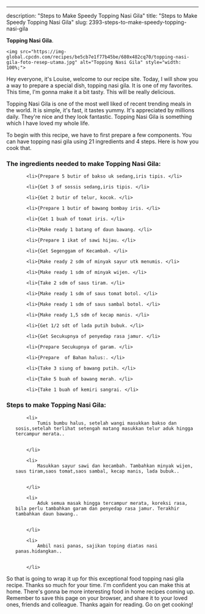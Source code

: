 ---
description: "Steps to Make Speedy Topping Nasi Gila"
title: "Steps to Make Speedy Topping Nasi Gila"
slug: 2393-steps-to-make-speedy-topping-nasi-gila

<p>
	<strong>Topping Nasi Gila</strong>. 
	
</p>
<p>
	
	<img src="https://img-global.cpcdn.com/recipes/be5cb7e1f77b45be/680x482cq70/topping-nasi-gila-foto-resep-utama.jpg" alt="Topping Nasi Gila" style="width: 100%;">
	
	
</p>
<p>
	Hey everyone, it's Louise, welcome to our recipe site. Today, I will show you a way to prepare a special dish, topping nasi gila. It is one of my favorites. This time, I'm gonna make it a bit tasty. This will be really delicious.
</p>
	
<p>
	
</p>
<p>
	Topping Nasi Gila is one of the most well liked of recent trending meals in the world. It is simple, it's fast, it tastes yummy. It's appreciated by millions daily. They're nice and they look fantastic. Topping Nasi Gila is something which I have loved my whole life.
</p>

<p>
To begin with this recipe, we have to first prepare a few components. You can have topping nasi gila using 21 ingredients and 4 steps. Here is how you cook that.
</p>

<h3>The ingredients needed to make Topping Nasi Gila:</h3>

<ol>
	
		<li>{Prepare 5 butir of bakso uk sedang,iris tipis. </li>
	
		<li>{Get 3 of sossis sedang,iris tipis. </li>
	
		<li>{Get 2 butir of telur, kocok. </li>
	
		<li>{Prepare 1 butir of bawang bombay iris. </li>
	
		<li>{Get 1 buah of tomat iris. </li>
	
		<li>{Make ready 1 batang of daun bawang. </li>
	
		<li>{Prepare 1 ikat of sawi hijau. </li>
	
		<li>{Get Segenggam of Kecambah. </li>
	
		<li>{Make ready 2 sdm of minyak sayur utk menumis. </li>
	
		<li>{Make ready 1 sdm of minyak wijen. </li>
	
		<li>{Take 2 sdm of saus tiram. </li>
	
		<li>{Make ready 1 sdm of saus tomat botol. </li>
	
		<li>{Make ready 1 sdm of saus sambal botol. </li>
	
		<li>{Make ready 1,5 sdm of kecap manis. </li>
	
		<li>{Get 1/2 sdt of lada putih bubuk. </li>
	
		<li>{Get Secukupnya of penyedap rasa jamur. </li>
	
		<li>{Prepare Secukupnya of garam. </li>
	
		<li>{Prepare  of Bahan halus:. </li>
	
		<li>{Take 3 siung of bawang putih. </li>
	
		<li>{Take 5 buah of bawang merah. </li>
	
		<li>{Take 1 buah of kemiri sangrai. </li>
	
</ol>
<p>
	
</p>

<h3>Steps to make Topping Nasi Gila:</h3>

<ol>
	
		<li>
			Tumis bumbu halus, setelah wangi masukkan bakso dan sosis,setelah terlihat setengah matang masukkan telur aduk hingga tercampur merata..
			
			
		</li>
	
		<li>
			Masukkan sayur sawi dan kecambah. Tambahkan minyak wijen, saus tiram,saos tomat,saos sambal, kecap manis, lada bubuk..
			
			
		</li>
	
		<li>
			Aduk semua masak hingga tercampur merata, koreksi rasa, bila perlu tambahkan garam dan penyedap rasa jamur. Terakhir tambahkan daun bawang..
			
			
		</li>
	
		<li>
			Ambil nasi panas, sajikan toping diatas nasi panas.hidangkan..
			
			
		</li>
	
</ol>

<p>
	
</p>

<p>
	So that is going to wrap it up for this exceptional food topping nasi gila recipe. Thanks so much for your time. I'm confident you can make this at home. There's gonna be more interesting food in home recipes coming up. Remember to save this page on your browser, and share it to your loved ones, friends and colleague. Thanks again for reading. Go on get cooking!
</p>
